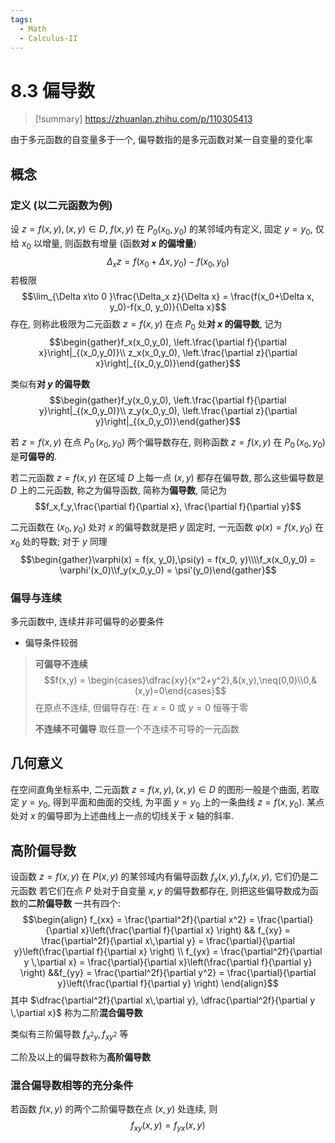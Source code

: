 ```yaml
---
tags:
  - Math
  - Calculus-II
---
```

8.3 偏导数
===
> [!summary]
> https://zhuanlan.zhihu.com/p/110305413

由于多元函数的自变量多于一个, 偏导数指的是多元函数对某一自变量的变化率
## 概念
### 定义 (以二元函数为例)
设 $z=f(x, y),(x, y) \in D$, $f(x,y)$ 在 $P_0(x_0,y_0)$ 的某邻域内有定义, 固定 $y=y_0$, 仅给 $x_0$ 以增量, 则函数有增量 (函数**对 $x$ 的偏增量**)
$$\Delta_xz = f(x_0+\Delta x, y_0)-f(x_0, y_0)$$
若极限
$$\lim_{\Delta x\to 0 }\frac{\Delta_x z}{\Delta x} = \frac{f(x_0+\Delta x, y_0)-f(x_0, y_0)}{\Delta x}$$
存在, 则称此极限为二元函数 $z=f(x,y)$ 在点 $P_0$ 处**对 $x$ 的偏导数**,
记为
$$\begin{gather}f_x(x_0,y_0), \left.\frac{\partial f}{\partial x}\right|_{(x_0,y_0)}\\ z_x(x_0,y_0), \left.\frac{\partial z}{\partial x}\right|_{(x_0,y_0)}\end{gather}$$

类似有**对 $y$ 的偏导数**
$$\begin{gather}f_y(x_0,y_0), \left.\frac{\partial f}{\partial y}\right|_{(x_0,y_0)}\\ z_y(x_0,y_0), \left.\frac{\partial z}{\partial y}\right|_{(x_0,y_0)}\end{gather}$$

若 $z=f(x,y)$ 在点 $P_0\,(x_0,y_0)$ 两个偏导数存在, 则称函数 $z=f(x,y)$ 在 $P_0\,(x_0,y_0)$ 是**可偏导的**.

若二元函数 $z=f(x,y)$ 在区域 $D$ 上每一点 $(x,y)$ 都存在偏导数, 那么这些偏导数是 $D$ 上的二元函数, 称之为偏导函数, 简称为**偏导数**, 简记为
$$f_x,f_y,\frac{\partial f}{\partial x}, \frac{\partial f}{\partial y}$$

二元函数在 $(x_0,y_0)$ 处对 $x$ 的偏导数就是把 $y$ 固定时, 一元函数 $\varphi(x) = f(x,y_0)$ 在 $x_0$ 处的导数; 对于 $y$ 同理
$$\begin{gather}\varphi(x) = f(x, y_0),\psi(y) = f(x_0, y)\\\\f_x(x_0,y_0) = \varphi'(x_0)\\f_y(x_0,y_0) = \psi'(y_0)\end{gather}$$
### 偏导与连续
多元函数中, 连续并非可偏导的必要条件
- 偏导条件较弱

> **可偏导不连续**
> $$f(x,y) = \begin{cases}\dfrac{xy}{x^2+y^2},&(x,y),\neq(0,0)\\0,&(x,y)=0\end{cases}$$
> 在原点不连续, 但偏导存在: 在 $x=0$ 或 $y=0$ 恒等于零
> 
> **不连续不可偏导**
> 取任意一个不连续不可导的一元函数


## 几何意义
在空间直角坐标系中, 二元函数 $z=f(x,y),(x,y)\in D$ 的图形一般是个曲面, 若取定 $y=y_0$, 得到平面和曲面的交线, 为平面 $y=y_0$ 上的一条曲线 $z=f(x,y_0)$.
某点处对 $x$ 的偏导即为上述曲线上一点的切线关于 $x$ 轴的斜率.

## 高阶偏导数
设函数 $z=f(x,y)$ 在 $P(x,y)$ 的某邻域内有偏导函数 $f_x(x,y),f_y(x,y)$, 它们仍是二元函数
若它们在点 $P$ 处对于自变量 $x, y$ 的偏导数都存在, 则把这些偏导数成为函数的**二阶偏导数**
一共有四个:
$$\begin{align}
f_{xx} = \frac{\partial^2f}{\partial x^2} = \frac{\partial}{\partial x}\left(\frac{\partial f}{\partial x} \right) && f_{xy} = \frac{\partial^2f}{\partial x\,\partial y} = \frac{\partial}{\partial y}\left(\frac{\partial f}{\partial x} \right) \\
f_{yx} = \frac{\partial^2f}{\partial y \,\partial x} = \frac{\partial}{\partial x}\left(\frac{\partial f}{\partial y} \right) &&f_{yy} = \frac{\partial^2f}{\partial y^2} = \frac{\partial}{\partial y}\left(\frac{\partial f}{\partial y} \right)
\end{align}$$
其中 $\dfrac{\partial^2f}{\partial x\,\partial y}, \dfrac{\partial^2f}{\partial y \,\partial x}$ 称为二阶**混合偏导数**

类似有三阶偏导数 $f_{x^2y}, f_{xy^2}$ 等

二阶及以上的偏导数称为**高阶偏导数**
### 混合偏导数相等的充分条件
若函数 $f(x,y)$ 的两个二阶偏导数在点 $(x,y)$ 处连续, 则
$$f_{xy}(x,y) = f_{yx}(x,y)$$
